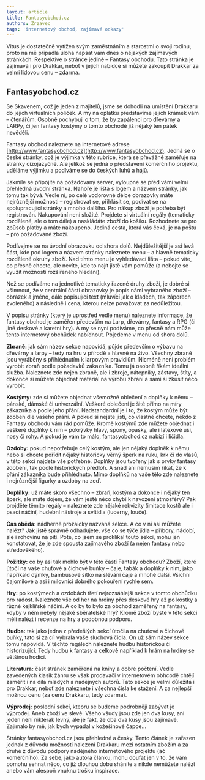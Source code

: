 ```yaml
---
layout: article
title: Fantasyobchod.cz
authors: Zrzavec
tags: 'internetový obchod, zajímavé odkazy'
---
```


Vitus je dostatečně vytížen svým zaměstnáním a starostmi o svoji rodinu, proto na mě připadla úloha napsat vám dnes o nějakých zajímavých stránkách. Respektive o stránce jediné – Fantasy obchodu. Tato stránka je zajímavá i pro Drakkar, neboť v jejich nabídce si můžete zakoupit Drakkar za velmi lidovou cenu – zdarma.

## Fantasyobchod.cz

Se Skavenem, což je jeden z majitelů, jsme se dohodli na umístění Drakkaru do jejich virtuálních poliček. A my na oplátku představíme jejich krámek vám – čtenářům. Osobně pochybuji o tom, že by zapálenci pro dřevárny a LARPy, či jen fantasy kostýmy o tomto obchodě již nějaký ten pátek nevěděli.

Fantasy obchod naleznete na internetové adrese [http://www.fantasyobchod.cz](http://www.fantasyobchod.cz). Jedná se o české stránky, což je výjimka v této rubrice, která se převážně zaměřuje na stránky cizojazyčné. Ale jelikož se jedná o představení komerčního projektu, uděláme výjimku a podíváme se do českých luhů a hájů.

Jakmile se připojíte na požadovaný server, vyloupne se před vámi velmi přehledná úvodní stránka. Nahoře je lišta s logem a názvem stránky, jak tomu tak bývá. Vedle ní, po celé vodorovné délce obrazovky máte nejrůznější možnosti – registrovat se, přihlásit se, podívat se na spolupracující stránky a mnoho dalšího. Pro nákup zboží je potřeba být registrován. Nakupování není složité. Projdete si virtuální regály (tematicky rozdělené, ale o tom dále) a naskládáte zboží do košíku. Rozhodnete se pro způsob platby a máte nakoupeno. Jediná cesta, která vás čeká, je na poštu – pro požadované zboží.

Podívejme se na úvodní obrazovku od shora dolů. Nejdůležitější je asi levá část, kde pod logem a názvem stránky naleznete menu – a hlavně tematicky rozdělené okruhy zboží. Nad tímto menu je vyhledávací lišta – pokud víte, co přesně chcete, ale nevíte, kde to najít jistě vám pomůže (a nebojte se využít možností rozšířeného hledání).

Než se podíváme na jednotlivé tematicky řazené druhy zboží, je dobré si všimnout, že v centrální části obrazovky je popis námi vybraného zboží – obrázek a jméno, dále popisující text (mluvící jak o kladech, tak záporech zvoleného) a následně i cena, kterou nelze považovat za nedůležitou.

V popisu stránky (který je uprostřed vedle menu) naleznete informace, že fantasy obchod je zaměřen především na Larp, dřevárny, fantasy a RPG (či jiné deskové a karetní hry). A my se nyní podíváme, co přesně nám může tento internetový obchůdek nabídnout. Pojedeme v menu od shora dolů.

**Zbraně:** jak sám název sekce napovídá, půjde především o výbavu na dřevárny a larpy – tedy na hru v přírodě a hlavně na živo. Všechny zbraně jsou vyráběny s přihlédnutím k larpovým pravidlům. Nicméně není problém vyrobit zbraň podle požadavků zákazníka. Tomu já osobně říkám ideální služba. Naleznete zde nejen zbraně, ale i zbroje, nátepníky, zástavy, štíty, a dokonce si můžete objednat materiál na výrobu zbraní a sami si zkusit něco vyrobit.

**Kostýmy:** zde si můžete objednat všemožné oblečení a doplňky k němu – pánské, dámské či univerzální. Veškeré oblečení je šité přímo na míry zákazníka a podle jeho přání. Nadstandardní je i to, že kostým může být zdoben dle vašeho přání. A pokud si nejste jisti, co vlastně chcete, někdo z Fantasy obchodu vám rád pomůže. Kromě kostýmů zde můžete objednat i veškeré doplňky k nim – pokrývky hlavy, spony, opasky, ale i latexové uši, nosy či rohy. A pokud je vám to málo, fantasyobchod.cz nabízí i líčidla.

**Ozdoby:** pokud nepotřebuje celý kostým, ale jen nějaký doplněk k němu nebo si chcete pořídit nějaký historicky věrný šperk na ruku, krk či do vlasů, v této sekci najdete vše potřebné. Doplňky jsou tvořeny jak s prvky fantasy zdobení, tak podle historických předloh. A snad ani nemusím říkat, že k přání zákazníka bude přihlédnuto. Mimo doplňků na vaše tělo zde naleznete i nejrůznější figurky a ozdoby na zeď.

**Doplňky:** už máte skoro všechno – zbraň, kostým a dokonce i nějaký ten šperk, ale máte dojem, že vám ještě něco chybí k navození atmosféry? Pak projděte těmito regály – naleznete zde nějaké rekvizity (imitace kostí) ale i psací náčiní, hudební nástroje a svítidla (lucerny, louče).

**Čas oběda:** nádherně prozaicky nazvaná sekce. A co v ní asi můžete nalézt? Jak jistě správně odhadujete, vše co se týče jídla – příbory, nádobí, ale i rohovinu na pití. Poté, co jsem se proklikal touto sekcí, mohu jen konstatovat, že je zde spousta zajímavého zboží (a nejen fantasy nebo středověkého).

**Požitky:** co by asi tak mohlo být v této části Fantasy obchodu? Zboží, které útočí na vaše chuťové a čichové buňky – čaje, tabák a doplňky k nim, jako napříkald dýmky, bambusové sítko na slévání čaje a mnohé další. Všichni čajomilové a asi i milovníci dobrého pokouření rychle sem.

**Hry:** po kostýmech a ozdobách třetí nejrozsáhlejší sekce v tomto obchůdku pro radost. Naleznete vše od her na hrdiny přes deskové hry až po kostky a různé kejklířské náčiní. A co by to bylo za obchod zaměřený na fantasy, kdyby v něm nebyly nějaké sběratelské hry? Kromě zboží byste v této sekci měli nalézt i recenze na hry a podobnou podporu.

**Hudba:** tak jako jedna z předešlých sekcí útočila na chuťové a čichové buňky, tato si za cíl vybrala vaše sluchová čidla. On už sám název sekce tomu napovídá. V těchto regálech naleznete hudbu historickou či historizující. Tedy hudbu k fantasy a celkově například k hrám na hrdiny se většinou hodící.

**Literatura:** část stránek zaměřená na knihy a dobré počtení. Vedle zavedených klasik žánru se však prodavači v internetovém obhcodě chtějí zaměřit i na díla mladých a nadějných autorů. Tato sekce je velmi důležitá i pro Drakkar, neboť zde naleznete i všechna čísla ke stažení. A za nejlepší možnou cenu (za cenu Drakkaru, tedy zdarma).

**Výprodej:** poslední sekcí, kteoru se budeme podrobněji zabývat je výprodej. Aneb zboží ve slevě. Všeho všudy jsou zde jen dva kusy, ani jeden není nikterak levný, ale je fakt, že oba dva kusy jsou zajímavé. Zajímalo by mě, jak bych vypadal v kožešinové čapce…

Stránky fantasyobchod.cz jsou přehledné a česky. Tento článek je zařazen jednak z důvodu možnosti nalezení Drakkaru mezi ostatním zbožím a za druhé z důvodu podpory nadějného internetového projektu (ač komerčního). Za sebe, jako autora článku, mohu doufat jen v to, že vám pomohu sehnat něco, co již dlouhou dobu sháníte a nikde nemůžete nalézt anebo vám alespoň vnuknu trošku inspirace.
